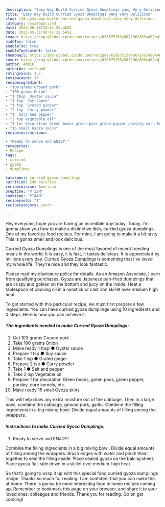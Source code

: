 ```yaml
---
description: "Easy Way Build Curried Gyoza Dumplings yang Very Delicious"
title: "Easy Way Build Curried Gyoza Dumplings yang Very Delicious"
slug: 134-easy-way-build-curried-gyoza-dumplings-yang-very-delicious
category: Uncategorized
date: 2022-06-16T23:04:55.462Z
date: 2023-05-31T08:47:22.545Z
image: https://img-global.cpcdn.com/recipes/6138751584567296/680x482cq70/curried-gyoza-dumplings-recipe-main-photo.jpg
hideToc: false
enableToc: true
enableTocContent: false
thumbnail: https://img-global.cpcdn.com/recipes/6138751584567296/680x482cq70/curried-gyoza-dumplings-recipe-main-photo.jpg
cover: https://img-global.cpcdn.com/recipes/6138751584567296/680x482cq70/curried-gyoza-dumplings-recipe-main-photo.jpg
author: Admin
authorAv: notfound
ratingvalue: 3.7
reviewcount: 17
recipeingredient:
- "100 grams Ground pork"
- "100 grams Onion"
- "1 tbsp  Oyster sauce"
- "1 tsp  Soy sauce"
- "1 tsp  Grated ginger"
- "2 tsp  Curry powder"
- "1  Salt and pepper"
- "2 tsp Vegetable oil"
- "1 for decoration Green beans green peas green pepper parsley corn kernels etc"
- "15 small Gyoza skins"
recipeinstructions:

- "Ready to serve and ENJOY!"
categories:
- Recipe
tags:
- curried
- gyoza
- dumplings

katakunci: curried gyoza dumplings 
nutrition: 298 calories
recipecuisine: American
preptime: "PT32M"
cooktime: "PT44M"
recipeyield: "1"
recipecategory: Lunch

---
```



Hey everyone, hope you are having an incredible day today. Today, I'm gonna show you how to make a distinctive dish, curried gyoza dumplings. One of my favorites food recipes. For mine, I am going to make it a bit tasty. This is gonna smell and look delicious.

Curried Gyoza Dumplings is one of the most favored of recent trending meals in the world. It is easy, it is fast, it tastes delicious. It is appreciated by millions every day. Curried Gyoza Dumplings is something that I've loved my whole life. They're nice and they look fantastic.

Please read my disclosure policy for details. As an Amazon Associate, I earn from qualifying purchases. Gyoza are Japanese pan-fried dumplings that are crispy and golden on the bottom and juicy on the inside. Heat a tablespoon of cooking oil in a nonstick or cast iron skillet over medium high heat.


To get started with this particular recipe, we must first prepare a few ingredients. You can have curried gyoza dumplings using 10 ingredients and 0 steps. Here is how you can achieve it.

<!--inarticleads1-->

##### The ingredients needed to make Curried Gyoza Dumplings:

1. Get 100 grams Ground pork
1. Take 100 grams Onion
1. Make ready 1 tbsp ● Oyster sauce
1. Prepare 1 tsp ● Soy sauce
1. Take 1 tsp ● Grated ginger
1. Prepare 2 tsp ● Curry powder
1. Take 1 ● Salt and pepper
1. Take 2 tsp Vegetable oil
1. Prepare 1 for decoration Green beans, green peas, green pepper, parsley, corn kernels, etc.
1. Make ready 15 small Gyoza skins


This will help draw any extra moisture out of the cabbage. Then in a large bowl, combine the cabbage, ground pork, garlic. Combine the filling ingredients in a big mixing bowl. Divide equal amounts of filling among the wrappers. 

<!--inarticleads2-->

##### Instructions to make Curried Gyoza Dumplings:


1. Ready to serve and ENJOY!

Combine the filling ingredients in a big mixing bowl. Divide equal amounts of filling among the wrappers. Brush edges with water and pinch them together to seal the filling inside. Place sealed gyoza on the baking sheet. Place gyoza flat-side down in a skillet over medium-high heat. 

So that's going to wrap it up with this special food curried gyoza dumplings recipe. Thanks so much for reading. I am confident that you can make this at home. There is gonna be more interesting food in home recipes coming up. Remember to bookmark this page on your browser, and share it to your loved ones, colleague and friends. Thank you for reading. Go on get cooking!
